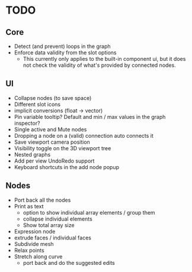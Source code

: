 # TODO

## Core
+ Detect (and prevent) loops in the graph
+ Enforce data validity from the slot options
	- This currently only applies to the built-in component ui, but it does
	not check the validity of what's provided by connected nodes.

## UI
+ Collapse nodes (to save space)
+ Different slot icons
+ implicit conversions (float -> vector)
+ Pin variable tooltip? Default and min / max values in the graph inspector?
+ Single active and Mute nodes
+ Dropping a node on a (valid) connection auto connects it
+ Save viewport camera position
+ Visibility toggle on the 3D viewport tree
+ Nested graphs
+ Add per view UndoRedo support
+ Keyboard shortcuts in the add node popup

## Nodes
+ Port back all the nodes
+ Print as text
	- option to show individual array elements / group them
	- collapse individual elements
	- Show total array size
+ Expression node
+ extrude faces / individual faces
+ Subdivide mesh
+ Relax points
+ Stretch along curve
	- port back and do the suggested edits
